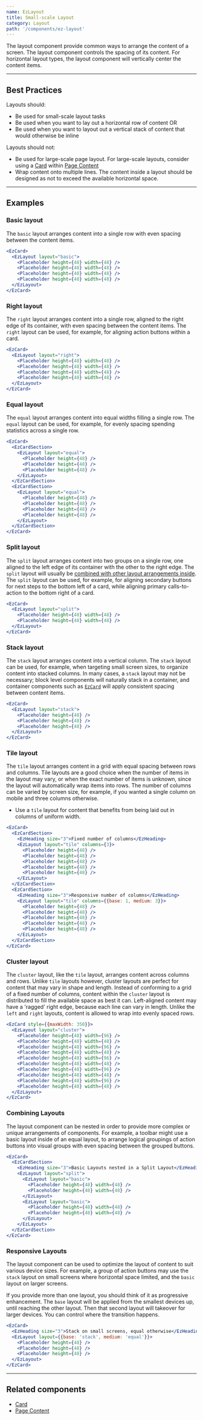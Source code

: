 ```yaml
---
name: EzLayout
title: Small-scale Layout
category: Layout
path: '/components/ez-layout'
---
```


The layout component provide common ways to arrange the content of a screen. The layout component controls the spacing of its content. For horizontal layout types, the layout component will vertically center the content items.

---

## Best Practices

Layouts should:

- Be used for small-scale layout tasks
- Be used when you want to lay out a horizontal row of content OR
- Be used when you want to layout out a vertical stack of content that would otherwise be inline

Layouts should not:

- Be used for large-scale page layout. For large-scale layouts, consider using a [Card](/components/ez-card) within [Page Content](/components/ez-page-content)
- Wrap content onto multiple lines. The content inside a layout should be designed as not to exceed the available horizontal space.

---

## Examples

### Basic layout

The `basic` layout arranges content into a single row with even spacing between the content items.

```jsx
<EzCard>
  <EzLayout layout="basic">
    <Placeholder height={48} width={48} />
    <Placeholder height={48} width={48} />
    <Placeholder height={48} width={48} />
    <Placeholder height={48} width={48} />
  </EzLayout>
</EzCard>
```

### Right layout

The `right` layout arranges content into a single row, aligned to the right edge of its container, with even spacing between the content items. The `right` layout can be used, for example, for aligning action buttons within a card.

```jsx
<EzCard>
  <EzLayout layout="right">
    <Placeholder height={48} width={48} />
    <Placeholder height={48} width={48} />
    <Placeholder height={48} width={48} />
    <Placeholder height={48} width={48} />
  </EzLayout>
</EzCard>
```

### Equal layout

The `equal` layout arranges content into equal widths filling a single row. The `equal` layout can be used, for example, for evenly spacing spending statistics across a single row.

```jsx
<EzCard>
  <EzCardSection>
    <EzLayout layout="equal">
      <Placeholder height={48} />
      <Placeholder height={48} />
      <Placeholder height={48} />
    </EzLayout>
  </EzCardSection>
  <EzCardSection>
    <EzLayout layout="equal">
      <Placeholder height={48} />
      <Placeholder height={48} />
      <Placeholder height={48} />
      <Placeholder height={48} />
    </EzLayout>
  </EzCardSection>
</EzCard>
```

### Split layout

The `split` layout arranges content into two groups on a single row, one aligned to the left edge of its container with the other to the right edge. The `split` layout will usually be [combined with other layout arrangements inside](#combining-layouts). The `split` layout can be used, for example, for aligning secondary buttons for next steps to the bottom left of a card, while aligning primary calls-to-action to the bottom right of a card.

```jsx
<EzCard>
  <EzLayout layout="split">
    <Placeholder height={48} width={48} />
    <Placeholder height={48} width={48} />
  </EzLayout>
</EzCard>
```

### Stack layout

The `stack` layout arranges content into a vertical column. The `stack` layout can be used, for example, when targeting small screen sizes, to organize content into stacked columns. In many cases, a `stack` layout may not be necessary; block level components will naturally stack in a container, and container components such as [`EzCard`](/components/ez-card) will apply consistent spacing between content items.

```jsx
<EzCard>
  <EzLayout layout="stack">
    <Placeholder height={48} />
    <Placeholder height={48} />
    <Placeholder height={48} />
  </EzLayout>
</EzCard>
```

### Tile layout

The `tile` layout arranges content in a grid with equal spacing between rows and columns. Tile layouts are a good choice when the number of items in the layout may vary, or when the exact number of items is unknown, since the layout will automatically wrap items into rows. The number of columns can be varied by screen size, for example, if you wanted a single column on mobile and three columns otherwise.

- Use a `tile` layout for content that benefits from being laid out in columns of uniform width.

```jsx
<EzCard>
  <EzCardSection>
    <EzHeading size="3">Fixed number of columns</EzHeading>
    <EzLayout layout="tile" columns={3}>
      <Placeholder height={48} />
      <Placeholder height={48} />
      <Placeholder height={48} />
      <Placeholder height={48} />
      <Placeholder height={48} />
    </EzLayout>
  </EzCardSection>
  <EzCardSection>
    <EzHeading size="3">Responsive number of columns</EzHeading>
    <EzLayout layout="tile" columns={{base: 1, medium: 3}}>
      <Placeholder height={48} />
      <Placeholder height={48} />
      <Placeholder height={48} />
      <Placeholder height={48} />
      <Placeholder height={48} />
    </EzLayout>
  </EzCardSection>
</EzCard>
```

### Cluster layout

The `cluster` layout, like the `tile` layout, arranges content across columns and rows. Unlike `tile` layouts however, cluster layouts are perfect for content that may vary in shape and length. Instead of conforming to a grid of a fixed number of columns, content within the `cluster` layout is distributed to fill the available space as best it can. Left-aligned content may have a 'ragged' right edge, because each line can vary in length. Unlike the `left` and `right` layouts, content is allowed to wrap into evenly spaced rows.

```jsx
<EzCard style={{maxWidth: 350}}>
  <EzLayout layout="cluster">
    <Placeholder height={48} width={96} />
    <Placeholder height={48} width={48} />
    <Placeholder height={48} width={96} />
    <Placeholder height={48} width={48} />
    <Placeholder height={48} width={96} />
    <Placeholder height={48} width={48} />
    <Placeholder height={48} width={96} />
    <Placeholder height={48} width={48} />
    <Placeholder height={48} width={96} />
    <Placeholder height={48} width={48} />
  </EzLayout>
</EzCard>
```

### Combining Layouts

The layout component can be nested in order to provide more complex or unique arrangements of components. For example, a toolbar might use a basic layout inside of an equal layout, to arrange logical groupings of action buttons into visual groups with even spacing between the grouped buttons.

```jsx
<EzCard>
  <EzCardSection>
    <EzHeading size="3">Basic Layouts nested in a Split Layout</EzHeading>
    <EzLayout layout="split">
      <EzLayout layout="basic">
        <Placeholder height={48} width={48} />
        <Placeholder height={48} width={48} />
      </EzLayout>
      <EzLayout layout="basic">
        <Placeholder height={48} width={48} />
        <Placeholder height={48} width={48} />
      </EzLayout>
    </EzLayout>
  </EzCardSection>
</EzCard>
```

### Responsive Layouts

The layout component can be used to optimize the layout of content to suit various device sizes. For example, a group of action buttons may use the `stack` layout on small screens where horizontal space limited, and the `basic` layout on larger screens.

If you provide more than one layout, you should think of it as progressive enhancement. The `base` layout will be applied from the smallest devices up, until reaching the other layout. Then that second layout will takeover for larger devices. You can control where the transition happens.

```jsx
<EzCard>
  <EzHeading size="3">Stack on small screens, equal otherwise</EzHeading>
  <EzLayout layout={{base: 'stack', medium: 'equal'}}>
    <Placeholder height={48} />
    <Placeholder height={48} />
    <Placeholder height={48} />
  </EzLayout>
</EzCard>
```

---

## Related components

- [Card](/components/ez-card)
- [Page Content](/components/ez-page-content)

